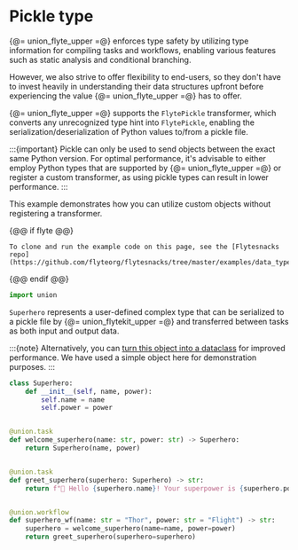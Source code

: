 # Pickle type


{@= union_flyte_upper =@} enforces type safety by utilizing type information for compiling tasks and workflows,
enabling various features such as static analysis and conditional branching.

However, we also strive to offer flexibility to end-users, so they don't have to invest heavily
in understanding their data structures upfront before experiencing the value {@= union_flyte_upper =@} has to offer.

{@= union_flyte_upper =@} supports the `FlytePickle` transformer, which converts any unrecognized type hint into `FlytePickle`,
enabling the serialization/deserialization of Python values to/from a pickle file.

:::{important}
Pickle can only be used to send objects between the exact same Python version.
For optimal performance, it's advisable to either employ Python types that are supported by {@= union_flyte_upper =@}
or register a custom transformer, as using pickle types can result in lower performance.
:::

This example demonstrates how you can utilize custom objects without registering a transformer.

{@@ if flyte @@}
```{note}
To clone and run the example code on this page, see the [Flytesnacks repo](https://github.com/flyteorg/flytesnacks/tree/master/examples/data_types_and_io/).
```
{@@ endif @@}

```python
import union
```

`Superhero` represents a user-defined complex type that can be serialized to a pickle file by {@= union_flytekit_upper =@}
and transferred between tasks as both input and output data.

:::{note}
Alternatively, you can [turn this object into a dataclass](./dataclass.md) for improved performance.
We have used a simple object here for demonstration purposes.
:::

```python
class Superhero:
    def __init__(self, name, power):
        self.name = name
        self.power = power


@union.task
def welcome_superhero(name: str, power: str) -> Superhero:
    return Superhero(name, power)


@union.task
def greet_superhero(superhero: Superhero) -> str:
    return f"👋 Hello {superhero.name}! Your superpower is {superhero.power}."


@union.workflow
def superhero_wf(name: str = "Thor", power: str = "Flight") -> str:
    superhero = welcome_superhero(name=name, power=power)
    return greet_superhero(superhero=superhero)
```